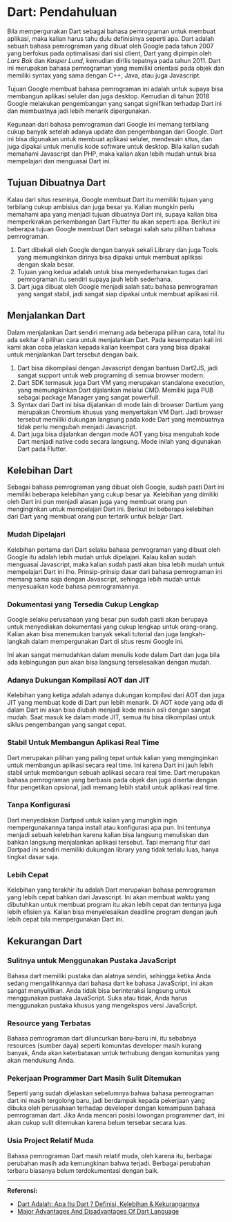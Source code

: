 # Dart: Pendahuluan

Bila mempergunakan Dart sebagai bahasa pemrograman untuk membuat aplikasi, maka kalian harus tahu dulu definisinya seperti apa. Dart adalah sebuah bahasa pemrograman yang dibuat oleh Google pada tahun 2007 yang berfokus pada optimalisasi dari sisi client, Dart yang dipimpin oleh _Lars Bak_ dan _Kasper Lund_, kemudian dirilis tepatnya pada tahun 2011. Dart ini merupakan bahasa pemrograman yang memiliki orientasi pada objek dan memiliki syntax yang sama dengan C++, Java, atau juga Javascript.

Tujuan Google membuat bahasa pemrograman ini adalah untuk supaya bisa membangun aplikasi seluler dan juga desktop. Kemudian di tahun 2018 Google melakukan pengembangan yang sangat signifikan terhadap Dart ini dan membuatnya jadi lebih menarik dipergunakan.

Kegunaan dari bahasa pemrograman dari Google ini memang terbilang cukup banyak setelah adanya update dan pengembangan dari Google. Dart ini bisa digunakan untuk membuat aplikasi seluler, mendesain situs, dan juga dipakai untuk menulis kode software untuk desktop. Bila kalian sudah memahami Javascript dan PHP, maka kalian akan lebih mudah untuk bisa mempelajari dan menguasai Dart ini.

## Tujuan Dibuatnya Dart
Kalau dari situs resminya, Google membuat Dart itu memiliki tujuan yang terbilang cukup ambisius dan juga besar ya. Kalian mungkin perlu memahami apa yang menjadi tujuan dibuatnya Dart ini, supaya kalian bisa memperkirakan perkembangan Dart Flutter itu akan seperti apa. Berikut ini beberapa tujuan Google membuat Dart sebagai salah satu pilihan bahasa pemrograman.

1. Dart dibekali oleh Google dengan banyak sekali Library dan juga Tools yang memungkinkan dirinya bisa dipakai untuk membuat aplikasi dengan skala besar.
2. Tujuan yang kedua adalah untuk bisa menyederhanakan tugas dari pemrograman itu sendiri supaya jauh lebih sederhana.
3. Dart juga dibuat oleh Google menjadi salah satu bahasa pemrograman yang sangat stabil, jadi sangat siap dipakai untuk membuat aplikasi riil.

## Menjalankan Dart
Dalam menjalankan Dart sendiri memang ada beberapa pilihan cara, total itu ada sekitar 4 pilihan cara untuk menjalankan Dart. Pada kesempatan kali ini kami akan coba jelaskan kepada kalian keempat cara yang bisa dipakai untuk menjalankan Dart tersebut dengan baik.

1. Dart bisa dikompilasi dengan Javascript dengan bantuan Dart2JS, jadi sangat support untuk web programing di semua browser modern.
2. Dart SDK termasuk juga Dart VM yang merupakan standalone execution, yang memungkinkan Dart dijalankan melalui CMD. Memiliki juga PUB sebagai package Manager yang sangat powerfull.
3. Syntax dari Dart ini bisa dijalankan di mode lain di browser Dartium yang merupakan Chromium khusus yang menyertakan VM Dart. Jadi browser tersebut memiliki dukungan langsung pada kode Dart yang membuatnya tidak perlu mengubah menjadi Javascript.
4. Dart juga bisa dijalankan dengan mode AOT yang bisa mengubah kode Dart menjadi native code secara langsung. Mode inilah yang digunakan Dart pada Flutter.

## Kelebihan Dart

Sebagai bahasa pemrograman yang dibuat oleh Google, sudah pasti Dart ini memiliki beberapa kelebihan yang cukup besar ya. Kelebihan yang dimiliki oleh Dart ini pun menjadi alasan juga yang membuat orang pun menginginkan untuk mempelajari Dart ini. Berikut ini beberapa kelebihan dari Dart yang membuat orang pun tertarik untuk belajar Dart.

### Mudah Dipelajari
Kelebihan pertama dari Dart selaku bahasa pemrograman yang dibuat oleh Google itu adalah lebih mudah untuk dipelajari. Kalau kalian sudah menguasai Javascript, maka kalian sudah pasti akan bisa lebih mudah untuk mempelajari Dart ini lho. Prinsip-prinsip dasar dari bahasa pemrograman ini memang sama saja dengan Javascript, sehingga lebih mudah untuk menyesuaikan kode bahasa pemrogramannya.

### Dokumentasi yang Tersedia Cukup Lengkap
Google selaku perusahaan yang besar pun sudah pasti akan berupaya untuk menyediakan dokumentasi yang cukup lengkap untuk orang-orang. Kalian akan bisa menemukan banyak sekali tutorial dan juga langkah-langkah dalam mempergunakan Dart di situs resmi Google ini.

Ini akan sangat memudahkan dalam menulis kode dalam Dart dan juga bila ada kebingungan pun akan bisa langsung terselesaikan dengan mudah.

### Adanya Dukungan Kompilasi AOT dan JIT
Kelebihan yang ketiga adalah adanya dukungan kompilasi dari AOT dan juga JIT yang membuat kode di Dart pun lebih menarik. Di AOT kode yang ada di dalam Dart ini akan bisa diubah menjadi kode mesin asli dengan sangat mudah. Saat masuk ke dalam mode JIT, semua itu bisa dikompilasi untuk siklus pengembangan yang sangat cepat.

### Stabil Untuk Membangun Aplikasi Real Time
Dart merupakan pilihan yang paling tepat untuk kalian yang menginginkan untuk membangun aplikasi secara real time. Ini karena Dart ini jauh lebih stabil untuk membangun sebuah aplikasi secara real time. Dart merupakan bahasa pemrograman yang berbasis pada objek dan juga disertai dengan fitur pengetikan opsional, jadi memang lebih stabil untuk aplikasi real time.

### Tanpa Konfigurasi
Dart menyediakan Dartpad untuk kalian yang mungkin ingin mempergunakannya tanpa install atau konfigurasi apa pun. Ini tentunya menjadi sebuah kelebihan karena kalian bisa langsung menuliskan dan bahkan langsung menjalankan aplikasi tersebut. Tapi memang fitur dari Dartpad ini sendiri memiliki dukungan library yang tidak terlalu luas, hanya tingkat dasar saja.

### Lebih Cepat
Kelebihan yang terakhir itu adalah Dart merupakan bahasa pemrograman yang lebih cepat bahkan dari Javascript. Ini akan membuat waktu yang dibutuhkan untuk membuat program itu akan lebih cepat dan tentunya juga lebih efisien ya. Kalian bisa menyelesaikan deadline program dengan jauh lebih cepat bila mempergunakan Dart ini.

## Kekurangan Dart
### Sulitnya untuk Menggunakan Pustaka JavaScript
Bahasa dart memiliki pustaka dan alatnya sendiri, sehingga ketika Anda sedang mengalihkannya dari bahasa dart ke bahasa JavaScript, ini akan sangat menyulitkan. Anda tidak bisa berinteraksi langsung untuk menggunakan pustaka JavaScript. Suka atau tidak, Anda harus menggunakan pustaka khusus yang mengekspos versi JavaScript.

### Resource yang Terbatas
Bahasa pemrograman dart diluncurkan baru-baru ini, itu sebabnya resources (sumber daya) seperti komunitas developer masih kurang banyak, Anda akan keterbatasan untuk terhubung dengan komunitas yang akan mendukung Anda.

### Pekerjaan Programmer Dart Masih Sulit Ditemukan
Seperti yang sudah dijelaskan sebelumnya bahwa bahasa pemrograman dart ini masih tergolong baru, jadi berdampak kepada pekerjaan yang dibuka oleh perusahaan terhadap developer dengan kemampuan bahasa pemrograman dart. Jika Anda mencari posisi lowongan programmer dart, ini akan cukup sulit ditemukan karena belum tersebar secara luas.

### Usia Project Relatif Muda
Bahasa pemrograman Dart masih relatif muda, oleh karena itu, berbagai perubahan masih ada kemungkinan bahwa terjadi. Berbagai perubahan terbaru biasanya belum terdokumentasi dengan baik.

---
**Referensi:**
- [Dart Adalah: Apa Itu Dart ? Definisi, Kelebihan & Kekurangannya](https://course-net.com/blog/dart-adalah/)
- [Major Advantages And Disadvantages Of Dart Language](https://codecarbon.com/pros-cons-dart-language/)